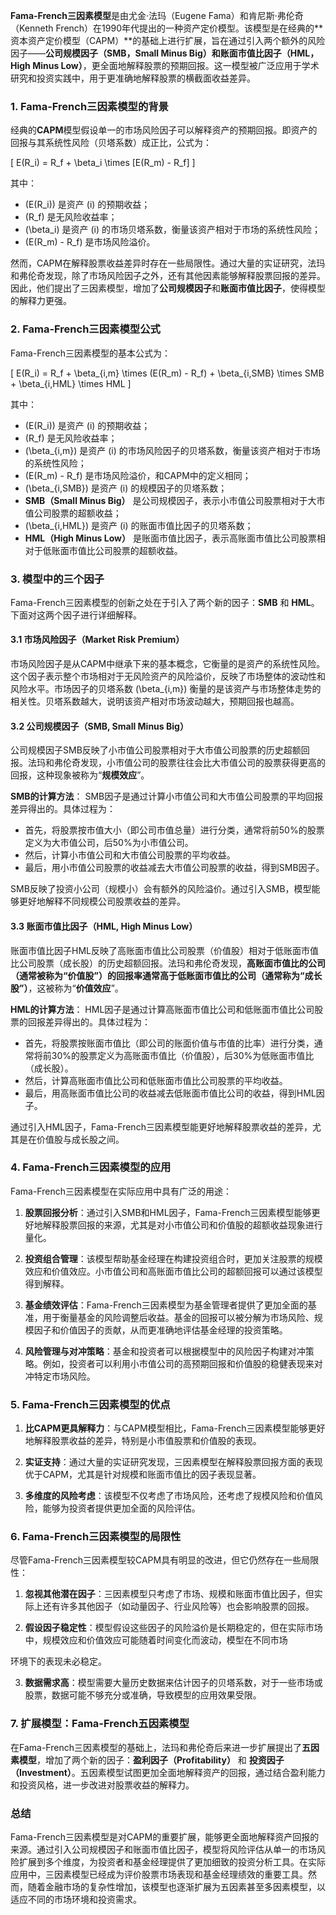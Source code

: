 **Fama-French三因素模型**是由尤金·法玛（Eugene Fama）和肯尼斯·弗伦奇（Kenneth French）在1990年代提出的一种资产定价模型。该模型是在经典的**资本资产定价模型（CAPM）**的基础上进行扩展，旨在通过引入两个额外的风险因子——**公司规模因子（SMB，Small Minus Big）**和**账面市值比因子（HML，High Minus Low）**，更全面地解释股票的预期回报。这一模型被广泛应用于学术研究和投资实践中，用于更准确地解释股票的横截面收益差异。

### 1. Fama-French三因素模型的背景

经典的**CAPM**模型假设单一的市场风险因子可以解释资产的预期回报。即资产的回报与其系统性风险（贝塔系数）成正比，公式为：

\[
E(R_i) = R_f + \beta_i \times [E(R_m) - R_f]
\]

其中：
- \(E(R_i)\) 是资产 \(i\) 的预期收益；
- \(R_f\) 是无风险收益率；
- \(\beta_i\) 是资产 \(i\) 的市场贝塔系数，衡量该资产相对于市场的系统性风险；
- \(E(R_m) - R_f\) 是市场风险溢价。

然而，CAPM在解释股票收益差异时存在一些局限性。通过大量的实证研究，法玛和弗伦奇发现，除了市场风险因子之外，还有其他因素能够解释股票回报的差异。因此，他们提出了三因素模型，增加了**公司规模因子**和**账面市值比因子**，使得模型的解释力更强。

### 2. Fama-French三因素模型公式

Fama-French三因素模型的基本公式为：

\[
E(R_i) = R_f + \beta_{i,m} \times (E(R_m) - R_f) + \beta_{i,SMB} \times SMB + \beta_{i,HML} \times HML
\]

其中：
- \(E(R_i)\) 是资产 \(i\) 的预期收益；
- \(R_f\) 是无风险收益率；
- \(\beta_{i,m}\) 是资产 \(i\) 的市场风险因子的贝塔系数，衡量该资产相对于市场的系统性风险；
- \(E(R_m) - R_f\) 是市场风险溢价，和CAPM中的定义相同；
- \(\beta_{i,SMB}\) 是资产 \(i\) 的规模因子的贝塔系数；
- **SMB（Small Minus Big）** 是公司规模因子，表示小市值公司股票相对于大市值公司股票的超额收益；
- \(\beta_{i,HML}\) 是资产 \(i\) 的账面市值比因子的贝塔系数；
- **HML（High Minus Low）** 是账面市值比因子，表示高账面市值比公司股票相对于低账面市值比公司股票的超额收益。

### 3. 模型中的三个因子

Fama-French三因素模型的创新之处在于引入了两个新的因子：**SMB** 和 **HML**。下面对这两个因子进行详细解释。

#### 3.1 市场风险因子（Market Risk Premium）

市场风险因子是从CAPM中继承下来的基本概念，它衡量的是资产的系统性风险。这个因子表示整个市场相对于无风险资产的风险溢价，反映了市场整体的波动性和风险水平。市场因子的贝塔系数 \(\beta_{i,m}\) 衡量的是该资产与市场整体走势的相关性。贝塔系数越大，说明该资产相对市场波动越大，预期回报也越高。

#### 3.2 公司规模因子（SMB, Small Minus Big）

公司规模因子SMB反映了小市值公司股票相对于大市值公司股票的历史超额回报。法玛和弗伦奇发现，小市值公司的股票往往会比大市值公司的股票获得更高的回报，这种现象被称为“**规模效应**”。

**SMB的计算方法**：
SMB因子是通过计算小市值公司和大市值公司股票的平均回报差异得出的。具体过程为：
- 首先，将股票按市值大小（即公司市值总量）进行分类，通常将前50%的股票定义为大市值公司，后50%为小市值公司。
- 然后，计算小市值公司和大市值公司股票的平均收益。
- 最后，用小市值公司股票的收益减去大市值公司股票的收益，得到SMB因子。

SMB反映了投资小公司（规模小）会有额外的风险溢价。通过引入SMB，模型能够更好地解释不同规模公司股票收益的差异。

#### 3.3 账面市值比因子（HML, High Minus Low）

账面市值比因子HML反映了高账面市值比公司股票（价值股）相对于低账面市值比公司股票（成长股）的历史超额回报。法玛和弗伦奇发现，**高账面市值比的公司（通常被称为“价值股”）的回报率通常高于低账面市值比的公司（通常称为“成长股”）**，这被称为“**价值效应**”。

**HML的计算方法**：
HML因子是通过计算高账面市值比公司和低账面市值比公司股票的回报差异得出的。具体过程为：
- 首先，将股票按账面市值比（即公司的账面价值与市值的比率）进行分类，通常将前30%的股票定义为高账面市值比（价值股），后30%为低账面市值比（成长股）。
- 然后，计算高账面市值比公司和低账面市值比公司股票的平均收益。
- 最后，用高账面市值比公司的收益减去低账面市值比公司的收益，得到HML因子。

通过引入HML因子，Fama-French三因素模型能更好地解释股票收益的差异，尤其是在价值股与成长股之间。

### 4. Fama-French三因素模型的应用

Fama-French三因素模型在实际应用中具有广泛的用途：

1. **股票回报分析**：通过引入SMB和HML因子，Fama-French三因素模型能够更好地解释股票回报的来源，尤其是对小市值公司和价值股的超额收益现象进行量化。
   
2. **投资组合管理**：该模型帮助基金经理在构建投资组合时，更加关注股票的规模效应和价值效应。小市值公司和高账面市值比公司的超额回报可以通过该模型得到解释。

3. **基金绩效评估**：Fama-French三因素模型为基金管理者提供了更加全面的基准，用于衡量基金的风险调整后收益。基金的回报可以被分解为市场风险、规模因子和价值因子的贡献，从而更准确地评估基金经理的投资策略。

4. **风险管理与对冲策略**：基金和投资者可以根据模型中的风险因子构建对冲策略。例如，投资者可以利用小市值公司的高预期回报和价值股的稳健表现来对冲特定市场风险。

### 5. Fama-French三因素模型的优点

1. **比CAPM更具解释力**：与CAPM模型相比，Fama-French三因素模型能够更好地解释股票收益的差异，特别是小市值股票和价值股的表现。
   
2. **实证支持**：通过大量的实证研究发现，三因素模型在解释股票回报方面的表现优于CAPM，尤其是针对规模和账面市值比的因子表现显著。

3. **多维度的风险考虑**：该模型不仅考虑了市场风险，还考虑了规模风险和价值风险，能够为投资者提供更加全面的风险评估。

### 6. Fama-French三因素模型的局限性

尽管Fama-French三因素模型较CAPM具有明显的改进，但它仍然存在一些局限性：

1. **忽视其他潜在因子**：三因素模型只考虑了市场、规模和账面市值比因子，但实际上还有许多其他因子（如动量因子、行业风险等）也会影响股票的回报。
   
2. **假设因子稳定性**：模型假设这些因子的风险溢价是长期稳定的，但在实际市场中，规模效应和价值效应可能随着时间变化而波动，模型在不同市场

环境下的表现未必稳定。

3. **数据需求高**：模型需要大量历史数据来估计因子的贝塔系数，对于一些市场或股票，数据可能不够充分或准确，导致模型的应用效果受限。

### 7. 扩展模型：Fama-French五因素模型

在Fama-French三因素模型的基础上，法玛和弗伦奇后来进一步扩展提出了**五因素模型**，增加了两个新的因子：**盈利因子（Profitability）** 和 **投资因子（Investment）**。五因素模型试图更加全面地解释资产的回报，通过结合盈利能力和投资风格，进一步改进对股票收益的解释力。

### 总结

Fama-French三因素模型是对CAPM的重要扩展，能够更全面地解释资产回报的来源。通过引入公司规模因子和账面市值比因子，模型将风险评估从单一的市场风险扩展到多个维度，为投资者和基金经理提供了更加细致的投资分析工具。在实际应用中，三因素模型已经成为评价股票市场表现和基金经理绩效的重要工具。然而，随着金融市场的复杂性增加，该模型也逐渐扩展为五因素甚至多因素模型，以适应不同的市场环境和投资需求。